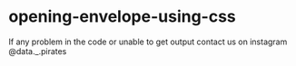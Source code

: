 # opening-envelope-using-css
If any problem in the code or unable to get output contact us on instagram @data._.pirates
